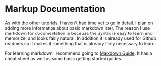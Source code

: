 # Markup Documentation
As with the other tutorials, I haven't had time yet to go in detail. I plan on adding more  information about basic markdown later. The reason I use markdown for documentation is because the syntax is easy to learn and memorize, and looks fairly natural.  In addition it is already used for Github readmes so it makes it something that is already fairly necessary to learn.  

For learning markdown I recommend going to [Markdown Guide](https://www.markdownguide.org/). It has a cheat sheet as well as some basic getting started guides.
